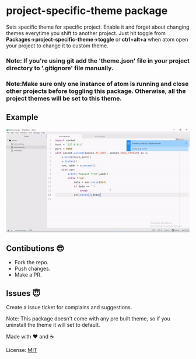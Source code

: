 # project-specific-theme package

Sets specific theme for specific project.
Enable it and forget about changing themes everytime you shift to another project. Just hit toggle from **Packages->project-specific-theme->toggle** or **ctrl+alt+a** when atom open your project to change it to custom theme.

### Note: If you're using git add the 'theme.json' file in your project directory to '.gitignore' file manually.

### Note:Make sure only one instance of atom is running and close other projects before toggling this package. Otherwise, **all the project themes will be set to this theme**.

## Example
![Example](sample.gif)

## Contibutions :sunglasses:
* Fork the repo.
* Push changes.
* Make a PR.

## Issues :innocent:
Create a issue ticket for complains and suggestions.

Note: This package doesn't come with any pre built theme, so if you uninstall the theme it will set to default.

Made with :heart: and :coffee:

License: [MIT](https://github.com/anirudhjaishankar/project-specific-theme/blob/master/LICENSE.md)
